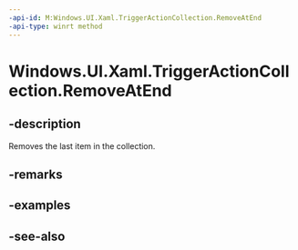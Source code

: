 ```yaml
---
-api-id: M:Windows.UI.Xaml.TriggerActionCollection.RemoveAtEnd
-api-type: winrt method
---
```


<!-- Method syntax
public void RemoveAtEnd()
-->

# Windows.UI.Xaml.TriggerActionCollection.RemoveAtEnd

## -description
Removes the last item in the collection.



## -remarks

## -examples

## -see-also
